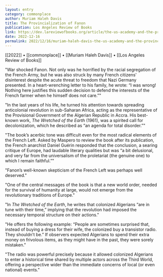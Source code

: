 ```yaml
---
layout: entry
category: commonplace
author: Muriam Haleh Davis
title: The Provincialization of Fanon
publication: Los Angeles Review of Books
link: https://dev.lareviewofbooks.org/article/the-us-academy-and-the-provincialization-of-fanon/
date: 2022-12-16
permalink: 2022/12/16/muriam-haleh-davis-the-us-academy-and-the-provincialization-of-fanon
---
```


[[2022]] • [[commonplace]] • [[Muriam Haleh Davis]] • [[Los Angeles Review of Books]]

"War shocked Fanon. Not only was he horrified by the racial segregation of the French Army, but he was also struck by many French citizens’ disinterest despite the acute threat to freedom that Nazi Germany presented. In a heart-wrenching letter to his family, he wrote: “I was wrong! Nothing here justifies this sudden decision to defend the interests of the French farmer when he himself does not care.”"

"In the last years of his life, he turned his attention towards spreading anticolonial revolution in sub-Saharan Africa, acting as the representative of the Provisional Government of the Algerian Republic in Accra. His best-known work, *The Wretched of the Earth* (1961), was a spirited call for decolonization, which he described as “an agenda for total disorder.”"

"The book’s acerbic tone was difficult even for the most radical elements of the French Left. Asked by Maspero to review the book after its publication, the French anarchist Daniel Guérin responded that the conclusion, a searing critique of Europe, had laudable literary qualities but was “a bit delusional, and very far from the universalism of the proletariat (the genuine one) to which I remain faithful.”"

"Fanon’s well-known skepticism of the French Left was perhaps well deserved."

"One of the central messages of the book is that a new world order, needed for the survival of humanity at large, would not emerge from the revolutionary traditions of Europe."

"In *The* *Wretched of the Earth*, he writes that colonized Algerians “are in tune with their time,” implying that the revolution had imposed the necessary temporal structure on their actions."

"He offers the following example: “People are sometimes surprised that, instead of buying a dress for their wife, the colonized buy a transistor radio. They shouldn’t be.” If observers expected Algerians to spend their extra money on frivolous items, as they might have in the past, they were sorely mistaken."

"The radio was powerful precisely because it allowed colonized Algerians to enter a historical time shared by multiple actors across the Third World, offering a perspective wider than the immediate concerns of local (or even national) events."
